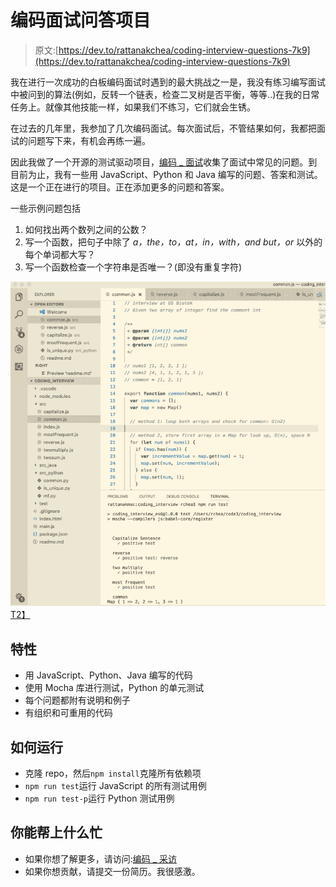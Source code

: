 # 编码面试问答项目

> 原文:[https://dev.to/rattanakchea/coding-interview-questions-7k9](https://dev.to/rattanakchea/coding-interview-questions-7k9)

我在进行一次成功的白板编码面试时遇到的最大挑战之一是，我没有练习编写面试中被问到的算法(例如，反转一个链表，检查二叉树是否平衡，等等..)在我的日常任务上。就像其他技能一样，如果我们不练习，它们就会生锈。

在过去的几年里，我参加了几次编码面试。每次面试后，不管结果如何，我都把面试的问题写下来，有机会再练一遍。

因此我做了一个开源的测试驱动项目，[编码 _ 面试](https://github.com/rattanakchea/coding_interview)收集了面试中常见的问题。到目前为止，我有一些用 JavaScript、Python 和 Java 编写的问题、答案和测试。这是一个正在进行的项目。正在添加更多的问题和答案。

一些示例问题包括

1.  如何找出两个数列之间的公数？
2.  写一个函数，把句子中除了 *a，the，to，at，in，with，and but，or* 以外的每个单词都大写？
3.  写一个函数检查一个字符串是否唯一？(即没有重复字符)

[![project screenshot](img/59c914feaad6963f9dfa382544bff32b.png)T2】](https://res.cloudinary.com/practicaldev/image/fetch/s--oRKclAED--/c_limit%2Cf_auto%2Cfl_progressive%2Cq_auto%2Cw_880/https://raw.githubusercontent.com/rattanakchea/coding_interview/master/screenshot.png)

## 特性

*   用 JavaScript、Python、Java 编写的代码
*   使用 Mocha 库进行测试，Python 的单元测试
*   每个问题都附有说明和例子
*   有组织和可重用的代码

## 如何运行

*   克隆 repo，然后`npm install`克隆所有依赖项
*   `npm run test`运行 JavaScript 的所有测试用例
*   `npm run test-p`运行 Python 测试用例

## 你能帮上什么忙

*   如果你想了解更多，请访问:[编码 _ 采访](https://github.com/rattanakchea/coding_interview)
*   如果你想贡献，请提交一份简历。我很感激。